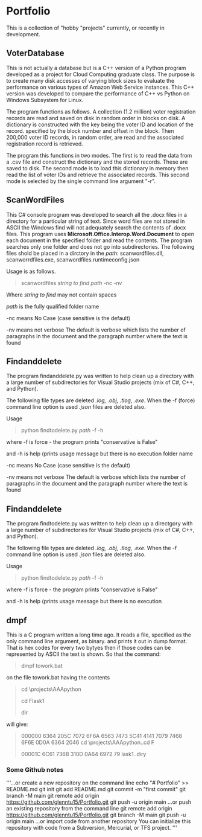# Portfolio 
This is a collection of "hobby "projects" currently, or recently in development. 

## VoterDatabase
This is not actually a database but is a C++ version of a Python program developed as a project for Cloud Computing graduate class. The purpose is to create many disk accesses of varying block sizes 
to evaluate the performance on various types of Amazon Web Service instances. This C++ version was developed to compare the performance of C++ vs Python on Windows Subsystem for Linux. 

The program functions as follows.  A collection (1.2 million) voter registration records are read and saved on disk in random order in blocks on disk. A dictionary is constructed with the key being the voter ID and location of the record.
specified by the block number and offset in the block. Then 200,000 voter ID records, in random order, are read and the associated registration record is retrieved. 

The program this functions in two modes. The first is to read the data from a .csv file and construct the dictionary and the stored records. These are saved to disk.  The second mode is to load this dictionary in memory then read the list of voter IDs and retrieve the associated records. This second mode is selected by the single command line argument "-r".

## ScanWordFiles
This C# console program was developed to search all the .docx files in a directory for a particular string of text. Since word files are not stored in ASCII the Windows find will not adequately search the contents of .docx files. This program uses **Microsoft.Office.Interop.Word.Document** to open each document in the specified folder and read the contents.  The program searches only one folder and does not go into subdirectories. 
The following files shold be placed in a dirctory in the *path*: scanwordfiles.dll, scanworrdfiles.exe, scanwordfiles.runtimeconfig.json


Usage is as follows. 
> scanwordfiles *string to find* *path* -nc -nv

Where *string to find* may not contain spaces 

*path* is the fully qualified folder name

-nc means No Case (case sensitive is the default)

-nv means not verbose The default is verbose which lists the number of paragraphs in the document and the paragraph number where the text is found

## Findanddelete
The program findanddelete.py was written to help clean up a directory with a large number of subdirectories for Visual Studio projects (mix of C#, C++, and Python).

The following file types are deleted *.log, .obj, .tlog, .exe*.  When the -f (force) command line option is used *.json* files are deleted also.

Usage
> python findtodelete.py *path* -f -h
>
where -f is force - the program prints "conservative is False"

and -h is help (prints usage message but there is no execution folder name

-nc means No Case (case sensitive is the default)

-nv means not verbose The default is verbose which lists the number of paragraphs in the document and the paragraph number where the text is found

## Findanddelete
The program findtodelete.py was written to help clean up a directgory with a large number of subdirectories for Visual Studio projects (mix of C#, C++, and Python).

The following file types are deleted *.log, .obj, .tlog, .exe*.  When the -f command line option is used *.json* files are deleted also.

Usage
> python findtodelete.py *path* -f -h
>
where -f is force - the program prints "conservative is False"

and -h is help (prints usage message but there is no execution

## dmpf
This is a C program written a long time ago.  It reads a file, specified as the only command line argument, as binary. and prints it out in dump format. 
That is hex codes for every two bytyes then if those codes can be represented by ASCII the text is shown. So that the command:

> dmpf towork.bat

on the file towork.bat having the contents
> cd \projects\AAApython
>
> cd Flask1
> 
> dir

will give: 
> 000000   6364 205C 7072 6F6A 6563 7473 5C41 4141 7079 7468 6F6E 0D0A 6364 2046        cd \projects\AAApython..cd F
> 
> 00001C   6C61 736B 310D 0A64 6972 79                                                  lask1..diry


### Some Github notes
'''…or create a new repository on the command line
echo "# Portfolio" >> README.md
git init
git add README.md
git commit -m "first commit"
git branch -M main
git remote add origin https://github.com/glenntu15/Portfolio.git
git push -u origin main
…or push an existing repository from the command line
git remote add origin https://github.com/glenntu15/Portfolio.git
git branch -M main
git push -u origin main
…or import code from another repository
You can initialize this repository with code from a Subversion, Mercurial, or TFS project.
'''
